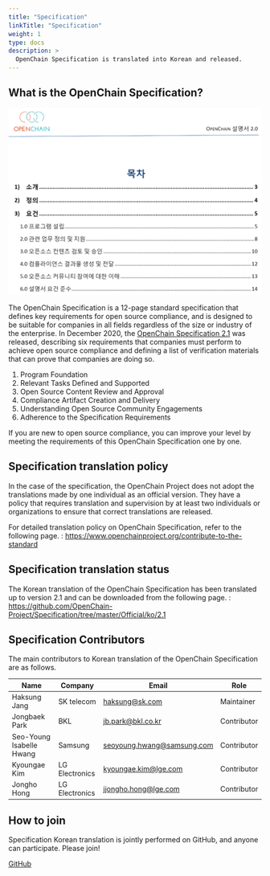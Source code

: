 ```yaml
---
title: "Specification"
linkTitle: "Specification"
weight: 1
type: docs
description: >
  OpenChain Specification is translated into Korean and released.
---
```

## What is the OpenChain Specification?
![Specification](spec.png) 

The OpenChain Specification is a 12-page standard specification that defines key requirements for open source compliance, and is designed to be suitable for companies in all fields regardless of the size or industry of the enterprise. In December 2020, the [OpenChain Specification 2.1](https://www.openchainproject.org/contribute-to-the-standard) was released, describing six requirements that companies must perform to achieve open source compliance and defining a list of verification materials that can prove that companies are doing so.

1. Program Foundation
2. Relevant Tasks Defined and Supported
3. Open Source Content Review and Approval
4. Compliance Artifact Creation and Delivery
5. Understanding Open Source Community Engagements
6. Adherence to the Specification Requirements

If you are new to open source compliance, you can improve your level by meeting the requirements of this OpenChain Specification one by one.

## Specification translation policy

In the case of the specification, the OpenChain Project does not adopt the translations made by one individual as an official version. They have a policy that requires translation and supervision by at least two individuals or organizations to ensure that correct translations are released.

For detailed translation policy on OpenChain Specification, refer to the following page. : https://www.openchainproject.org/contribute-to-the-standard 

## Specification translation status

The Korean translation of the OpenChain Specification has been translated up to version 2.1 and can be downloaded from the following page. : https://github.com/OpenChain-Project/Specification/tree/master/Official/ko/2.1 

## Specification Contributors

The main contributors to Korean translation of the OpenChain Specification are as follows.

| Name            | Company           | Email | Role |
|-------------------|-----------------|------|------|
| Haksung Jang   | SK telecom  | haksung@sk.com | Maintainer |
| Jongbaek Park  | BKL | jb.park@bkl.co.kr | Contributor | 
| Seo-Young Isabelle Hwang  | Samsung | seoyoung.hwang@samsung.com | Contributor | 
| Kyoungae Kim  | LG Electronics | kyoungae.kim@lge.com | Contributor | 
| Jongho Hong  | LG Electronics | jjongho.hong@lge.com | Contributor | 

## How to join

Specification Korean translation is jointly performed on GitHub, and anyone can participate. Please join!

<div class="mx-auto">
	<a class="btn btn-lg btn-secondary mr-3 mb-4" href="https://github.com/OpenChain-KWG/Specification-Translation-KR">
		GitHub <i class="fab fa-github ml-2 "></i>
	</a>
</div>

